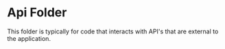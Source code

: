 # Api Folder

This folder is typically for code that interacts with API's that are external to the application.
